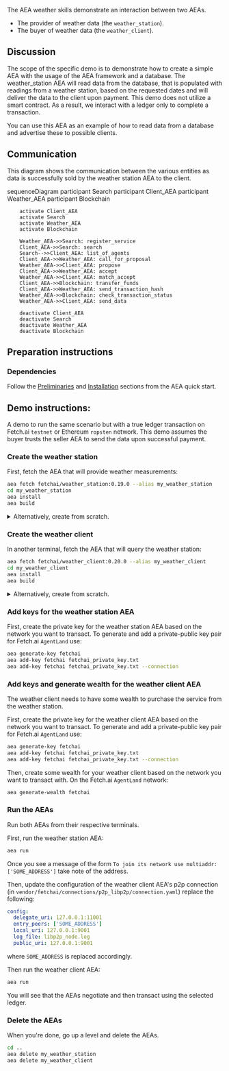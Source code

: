 The AEA weather skills demonstrate an interaction between two AEAs.

* The provider of weather data (the `weather_station`).
* The buyer of weather data (the `weather_client`).

## Discussion

The scope of the specific demo is to demonstrate how to create a simple AEA with the usage of the AEA framework and a database. The weather_station AEA
will read data from the database, that is populated with readings from a weather station, based on the requested dates and will deliver the data to the client upon payment.
This demo does not utilize a smart contract. As a result, we interact with a ledger only to complete a transaction.

You can use this AEA as an example of how to read data from a database and advertise these to possible clients.  

## Communication

This diagram shows the communication between the various entities as data is successfully sold by the weather station AEA to the client. 

<div class="mermaid">
    sequenceDiagram
        participant Search
        participant Client_AEA
        participant Weather_AEA
        participant Blockchain
    
        activate Client_AEA
        activate Search
        activate Weather_AEA
        activate Blockchain
        
        Weather_AEA->>Search: register_service
        Client_AEA->>Search: search
        Search-->>Client_AEA: list_of_agents
        Client_AEA->>Weather_AEA: call_for_proposal
        Weather_AEA->>Client_AEA: propose
        Client_AEA->>Weather_AEA: accept
        Weather_AEA->>Client_AEA: match_accept
        Client_AEA->>Blockchain: transfer_funds
        Client_AEA->>Weather_AEA: send_transaction_hash
        Weather_AEA->>Blockchain: check_transaction_status
        Weather_AEA->>Client_AEA: send_data
        
        deactivate Client_AEA
        deactivate Search
        deactivate Weather_AEA
        deactivate Blockchain
       
</div>

## Preparation instructions

### Dependencies

Follow the <a href="../quickstart/#preliminaries">Preliminaries</a> and <a href="../quickstart/#installation">Installation</a> sections from the AEA quick start.

## Demo instructions:

A demo to run the same scenario but with a true ledger transaction on Fetch.ai `testnet` or Ethereum `ropsten` network. This demo assumes the buyer
trusts the seller AEA to send the data upon successful payment.

### Create the weather station

First, fetch the AEA that will provide weather measurements:
``` bash
aea fetch fetchai/weather_station:0.19.0 --alias my_weather_station
cd my_weather_station
aea install
aea build
```

<details><summary>Alternatively, create from scratch.</summary>
<p>

The following steps create the weather station from scratch:
``` bash
aea create my_weather_station
cd my_weather_station
aea add connection fetchai/p2p_libp2p:0.13.0
aea add connection fetchai/soef:0.14.0
aea add connection fetchai/ledger:0.11.0
aea add skill fetchai/weather_station:0.17.0
aea install
aea build
aea config set agent.default_connection fetchai/p2p_libp2p:0.13.0
```

In `weather_station/aea-config.yaml` add 
``` yaml
default_routing:
  fetchai/ledger_api:0.8.0: fetchai/ledger:0.11.0
  fetchai/oef_search:0.11.0: fetchai/soef:0.14.0
```

</p>
</details>


### Create the weather client

In another terminal, fetch the AEA that will query the weather station:
``` bash
aea fetch fetchai/weather_client:0.20.0 --alias my_weather_client
cd my_weather_client
aea install
aea build
```

<details><summary>Alternatively, create from scratch.</summary>
<p>

The following steps create the weather client from scratch:
``` bash
aea create my_weather_client
cd my_weather_client
aea add connection fetchai/p2p_libp2p:0.13.0
aea add connection fetchai/soef:0.14.0
aea add connection fetchai/ledger:0.11.0
aea add skill fetchai/weather_client:0.17.0
aea install
aea build
aea config set agent.default_connection fetchai/p2p_libp2p:0.13.0
```

In `my_weather_client/aea-config.yaml` add 
``` yaml
default_routing:
  fetchai/ledger_api:0.8.0: fetchai/ledger:0.11.0
  fetchai/oef_search:0.11.0: fetchai/soef:0.14.0
```

</p>
</details>


### Add keys for the weather station AEA

First, create the private key for the weather station AEA based on the network you want to transact. To generate and add a private-public key pair for Fetch.ai `AgentLand` use:
``` bash
aea generate-key fetchai
aea add-key fetchai fetchai_private_key.txt
aea add-key fetchai fetchai_private_key.txt --connection
```

### Add keys and generate wealth for the weather client AEA

The weather client needs to have some wealth to purchase the service from the weather station.

First, create the private key for the weather client AEA based on the network you want to transact. To generate and add a private-public key pair for Fetch.ai `AgentLand` use:
``` bash
aea generate-key fetchai
aea add-key fetchai fetchai_private_key.txt
aea add-key fetchai fetchai_private_key.txt --connection
```

Then, create some wealth for your weather client based on the network you want to transact with. On the Fetch.ai `AgentLand` network:
``` bash
aea generate-wealth fetchai
```

### Run the AEAs

Run both AEAs from their respective terminals.

First, run the weather station AEA:

``` bash
aea run
```

Once you see a message of the form `To join its network use multiaddr: ['SOME_ADDRESS']` take note of the address.

Then, update the configuration of the weather client AEA's p2p connection (in `vendor/fetchai/connections/p2p_libp2p/connection.yaml`) replace the following:

``` yaml
config:
  delegate_uri: 127.0.0.1:11001
  entry_peers: ['SOME_ADDRESS']
  local_uri: 127.0.0.1:9001
  log_file: libp2p_node.log
  public_uri: 127.0.0.1:9001
```

where `SOME_ADDRESS` is replaced accordingly.

Then run the weather client AEA:
``` bash
aea run
```

You will see that the AEAs negotiate and then transact using the selected ledger.

### Delete the AEAs

When you're done, go up a level and delete the AEAs.

``` bash
cd ..
aea delete my_weather_station
aea delete my_weather_client
```